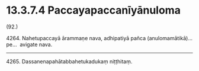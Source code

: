 

# 13.3.7.4 Paccayapaccanīyānuloma





(92.)

4264\. Nahetupaccayā ārammaṇe nava, adhipatiyā pañca (anulomamātikā)…pe…  avigate nava.

---

4265\. Dassanenapahātabbahetukadukaṃ niṭṭhitaṃ.





